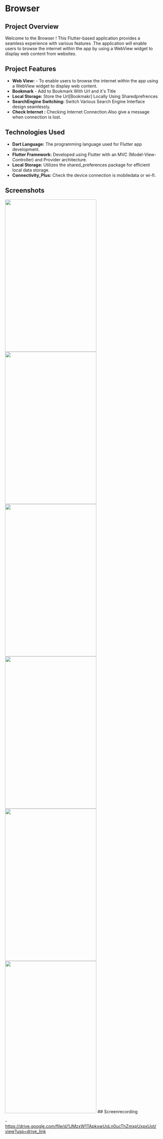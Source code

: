 # Browser

## Project Overview

Welcome to the Browser ! This Flutter-based application provides a seamless experience with various features .The application will enable users to browse the internet within the app by using a WebView widget to display web content from websites.

## Project Features

- **Web View:** - To enable users to browse the internet within the app using a WebView widget to display web content.
- **Bookmark** - Add to Bookmark With Url and it's Title
- **Local Storage:** Store the Url[Bookmakr] Locally Using Sharedprefrences
- **SearchEngine Switching:** Switch Various Search Engine Interface design seamlessly.
- **Check Internet :** Checking Internet Connection.Also give a message when connection is lost.

## Technologies Used

- **Dart Language:** The programming language used for Flutter app development.
- **Flutter Framework:** Developed using Flutter with an MVC (Model-View-Controller) and Provider architecture.
- **Local Storage:** Utilizes the shared_preferences package for efficient local data storage.
- **Connectivity_Plus:** Check the device connection is mobiledata or wi-fi.

## Screenshots

<img src="https://github.com/yashpal4390/my_browser/assets/138545274/6a1009b3-0023-4a91-be30-9b6eaa14a04f" width="300" height="500">

<img src="https://github.com/yashpal4390/my_browser/assets/138545274/8a66b0dd-971c-4d05-95b9-b059cf1f7a86" width="300" height="500">

<img src="https://github.com/yashpal4390/my_browser/assets/138545274/095fad54-1208-4b71-a7ee-51003845aa4e" width="300" height="500">

<img src="https://github.com/yashpal4390/my_browser/assets/138545274/fa2ae5d7-3f10-4bed-a8db-fbe29e39a0a7" width="300" height="500">

<img src="https://github.com/yashpal4390/my_browser/assets/138545274/af01f1cc-b21c-42f9-a3a3-0d2311300c6d" width="300" height="500">

<img src="https://github.com/yashpal4390/my_browser/assets/138545274/6cf8057e-414a-46f0-a3a1-a3dd3ba347ad" width="300" height="500">
## Screenrecording

-https://drive.google.com/file/d/1JMzxW1TApkxwUoLn0ucThZmxpUxpxUot/view?usp=drive_link
